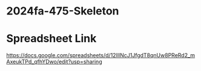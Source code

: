 # 2024fa-475-Skeleton

# Spreadsheet Link
https://docs.google.com/spreadsheets/d/12lIlNcJ1JfgdT8qnUw8PReRd2_mAxeukTPd_qfhYDwo/edit?usp=sharing